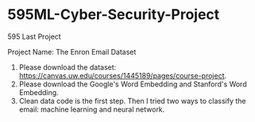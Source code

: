 # 595ML-Cyber-Security-Project

595 Last Project

Project Name: The Enron Email Dataset 

1. Please download the dataset: https://canvas.uw.edu/courses/1445189/pages/course-project.
2. Please download the Google's Word Embedding and Stanford's Word Embedding.
3. Clean data code is the first step. Then I tried two ways to classify the email: machine learning and neural network.
